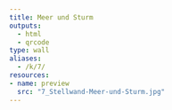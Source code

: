 ```yaml
---
title: Meer und Sturm
outputs:
  - html
  - qrcode
type: wall
aliases:
  - /k/7/
resources:
- name: preview
  src: "7_Stellwand-Meer-und-Sturm.jpg"  
---
```

